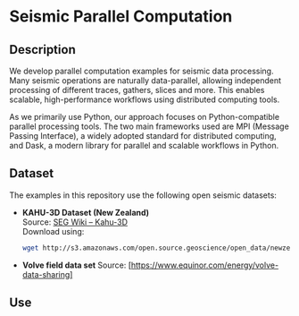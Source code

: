 # Seismic Parallel Computation

## Description

We develop parallel computation examples for seismic data processing. Many seismic operations are naturally data-parallel, allowing independent processing of different traces, gathers, slices and more. This enables scalable, high-performance workflows using distributed computing tools.

As we primarily use Python, our approach focuses on Python-compatible parallel processing tools. The two main frameworks used are MPI (Message Passing Interface), a widely adopted standard for distributed computing, and Dask, a modern library for parallel and scalable workflows in Python.

## Dataset

The examples in this repository use the following open seismic datasets:

- **KAHU-3D Dataset (New Zealand)**  
  Source: [SEG Wiki – Kahu-3D](https://wiki.seg.org/wiki/Kahu-3D)  
  Download using:  
  ```bash
  wget http://s3.amazonaws.com/open.source.geoscience/open_data/newzealand/Taranaiki_Basin/KAHU-3D/KAHU-3D-PR3177-FM.3D.Final_Migration.sgy

- **Volve field data set**
  Source: [https://www.equinor.com/energy/volve-data-sharing]

## Use

